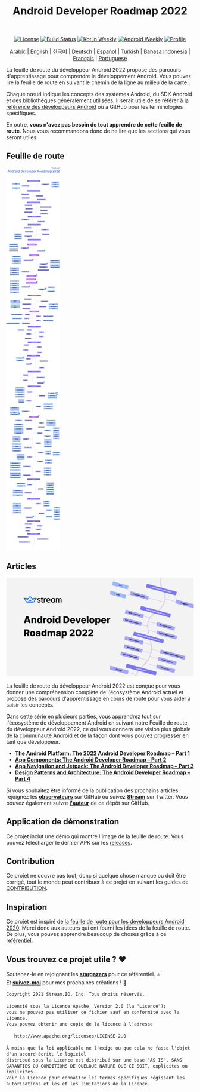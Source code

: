 <h1 align="center">Android Developer Roadmap 2022</h1></br>

<p align="center">
  <a href="https://opensource.org/licenses/Apache-2.0"><img alt="License" src="https://img.shields.io/badge/License-Apache%202.0-blue.svg"/></a>
  <a href="https://github.com/skydoves/android-developer-roadmap/actions/workflows/build.yml"><img alt="Build Status" src="https://github.com/skydoves/android-developer-roadmap/actions/workflows/build.yml/badge.svg"/></a>
  <a href="https://mailchi.mp/kotlinweekly/kotlin-weekly-279"><img alt="Kotlin Weekly" src="https://skydoves.github.io/badges/kotlin-weekly2.svg"/></a>
  <a href="https://androidweekly.net/issues/issue-495"><img alt="Android Weekly" src="https://skydoves.github.io/badges/android-weekly.svg"/></a>
  <a href="https://github.com/skydoves"><img alt="Profile" src="https://skydoves.github.io/badges/skydoves.svg"/></a>
</p>
<p align="center">
<a href="/README_AR.md" target="_blank"> Arabic </a> | <a href="/README.md" target="_blank"> English </a> | <a href="/README_KR.md" target="_blank"> 한국어 </a> | <a href="/README_DE.md" target="_blank"> Deutsch </a>| <a href="/README_ES.md" target="_blank"> Español</a> | <a href="/README_TR.md" target="_blank"> Turkish</a> | <a href="/README_ID.md" target="_blank"> Bahasa Indonesia</a> | <a href="/README_FR.md" target="_blank"> Français</a> | <a href="/README_PT.md" target="_blank"> Portuguese</a>
</p>

La feuille de route du développeur Android 2022 propose des parcours d'apprentissage pour comprendre le développement Android. Vous pouvez lire la feuille de route en suivant le chemin de la ligne au milieu de la carte.

Chaque nœud indique les concepts des systèmes Android, du SDK Android et des bibliothèques généralement utilisées. Il serait utile de se référer à [la référence des développeurs Android](https://developer.android.com/reference) ou à GitHub pour les terminologies spécifiques. <br>

En outre, **vous n'avez pas besoin de tout apprendre de cette feuille de route**. Nous vous recommandons donc de ne lire que les sections qui vous seront utiles.

## Feuille de route

![feuille de route](https://raw.githubusercontent.com/skydoves/android-developer-roadmap/main/images/android_developer_roadmap.png)

## Articles

<a href="https://getstream.io/blog/android-developer-roadmap/"><img src="images/article.png" /></a><br>

La feuille de route du développeur Android 2022 est conçue pour vous donner une compréhension complète de l'écosystème Android actuel et propose des parcours d'apprentissage en cours de route pour vous aider à saisir les concepts.<br>

Dans cette série en plusieurs parties, vous apprendrez tout sur l'écosystème de développement Android en suivant notre Feuille de route du développeur Android 2022, ce qui vous donnera une vision plus globale de la communauté Android et de la façon dont vous pouvez progresser en tant que développeur.

- **[The Android Platform: The 2022 Android Developer Roadmap – Part 1](https://getstream.io/blog/android-developer-roadmap/)**
- **[App Components: The Android Developer Roadmap – Part 2](https://getstream.io/blog/android-developer-roadmap-part-2/)**
- **[App Navigation and Jetpack: The Android Developer Roadmap – Part 3](https://getstream.io/blog/android-developer-roadmap-part-3/)**
- **[Design Patterns and Architecture: The Android Developer Roadmap – Part 4](https://getstream.io/blog/design-patterns-and-architecture-the-android-developer-roadmap-part-4/)**

Si vous souhaitez être informé de la publication des prochains articles, rejoignez les **[observateurs](https://github.com/skydoves/android-developer-roadmap/watchers)** sur GitHub ou suivez **[Stream](https://twitter.com/getstream_io)** sur Twitter. Vous pouvez également suivre __[l'auteur](https://github.com/skydoves)__ de ce dépôt sur GitHub.

## Application de démonstration

Ce projet inclut une démo qui montre l'image de la feuille de route. Vous pouvez télécharger le dernier APK sur les [releases](https://github.com/skydoves/android-developer-roadmap/releases).

## Contribution

Ce projet ne couvre pas tout, donc si quelque chose manque ou doit être corrigé, tout le monde peut contribuer à ce projet en suivant les guides de [CONTRIBUTION](https://github.com/skydoves/android-developer-roadmap/blob/main/CONTRIBUTING.md).

## Inspiration

Ce projet est inspiré de [la feuille de route pour les développeurs Android 2020](https://github.com/mobile-roadmap/android-developer-roadmap). Merci donc aux auteurs qui ont fourni les idées de la feuille de route. De plus, vous pouvez apprendre beaucoup de choses grâce à ce référentiel.

## Vous trouvez ce projet utile ? ❤️

Soutenez-le en rejoignant les __[stargazers](https://github.com/skydoves/android-developer-roadmap/stargazers)__ pour ce référentiel. ⭐ <br>
Et __[suivez-moi](https://github.com/skydoves)__ pour mes prochaines créations ! 🤩

```
Copyright 2021 Stream.IO, Inc. Tous droits réservés.

Licencié sous la Licence Apache, Version 2.0 (la "Licence");
vous ne pouvez pas utiliser ce fichier sauf en conformité avec la Licence.
Vous pouvez obtenir une copie de la licence à l'adresse

   http://www.apache.org/licenses/LICENSE-2.0

À moins que la loi applicable ne l'exige ou que cela ne fasse l'objet d'un accord écrit, le logiciel
distribué sous la Licence est distribué sur une base "AS IS", SANS GARANTIES OU CONDITIONS DE QUELQUE NATURE QUE CE SOIT, explicites ou implicites.
Voir la Licence pour connaître les termes spécifiques régissant les autorisations et les et les limitations de la Licence.
```
